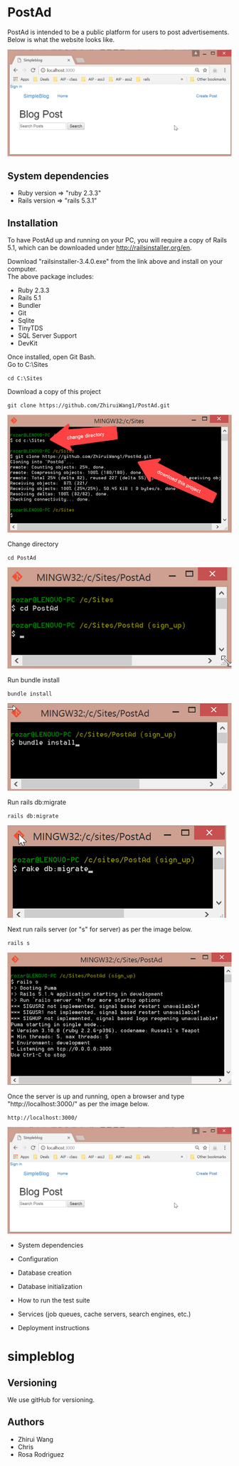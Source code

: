 # PostAd

PostAd is intended to be a public platform for users to post advertisements. <br />
Below is what the website looks like.

![Alt text](https://github.com/rozar17/proj2/blob/master/img/1.%20index.jpg?raw=true "Optional Title") <br />



## System dependencies

* Ruby version 		=>		"ruby 2.3.3"
* Rails version 	=>		"rails 5.3.1"



## Installation
To have PostAd up and running on your PC, you will require a copy of Rails 5.1, which can be downloaded under http://railsinstaller.org/en. <br />

Download "railsinstaller-3.4.0.exe" from the link above and install on your computer. <br />
The above package includes:
*	Ruby 2.3.3
*	Rails 5.1
*	Bundler
*	Git
*	Sqlite
*	TinyTDS
*	SQL Server Support
*	DevKit


Once installed, open Git Bash. <br />
Go to C:\Sites
```
cd C:\Sites
```


Download a copy of this project
```
git clone https://github.com/ZhiruiWang1/PostAd.git
```
![Alt text](https://github.com/rozar17/proj2/blob/master/img/2.%20gitBash_download.jpg?raw=true "Optional Title") <br />



Change directory
```
cd PostAd
```
![Alt text](https://github.com/rozar17/proj2/blob/master/img/3.%20gitBash.jpg?raw=true "Optional Title") <br />



Run bundle install
```
bundle install
```
![Alt text](https://github.com/rozar17/proj2/blob/master/img/4.%20bundle%20install.jpg?raw=true "Optional Title") <br />



Run rails db:migrate
```
rails db:migrate
```
![Alt text](https://github.com/rozar17/proj2/blob/master/img/5.%20db%20migrate.jpg?raw=true "Optional Title") <br />



Next run rails server (or "s" for server) as per the image below.
```
rails s
```
![Alt text](https://github.com/rozar17/proj2/blob/master/img/6.%20rails%20s.jpg?raw=true "Optional Title") <br />



Once the server is up and running, open a browser and type "http://localhost:3000/" as per the image below.
```
http://localhost:3000/
```
![Alt text](https://github.com/rozar17/proj2/blob/master/img/1.%20index.jpg?raw=true "Optional Title") <br />





* System dependencies

* Configuration

* Database creation

* Database initialization

* How to run the test suite

* Services (job queues, cache servers, search engines, etc.)

* Deployment instructions



# simpleblog



## Versioning
We use gitHub for versioning.



## Authors
* Zhirui Wang
* Chris
* Rosa Rodriguez



